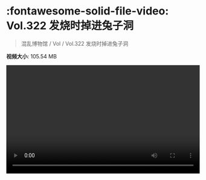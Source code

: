 # :fontawesome-solid-file-video: Vol.322 发烧时掉进兔子洞

> 混乱博物馆 / Vol / Vol.322 发烧时掉进兔子洞

**视频大小**: 105.54 MB

<video id="V-e8b7eee8803cc9c5a171cf007ee98216" width="512" height="288" preload="none" playsinline webkit-playsinline></video>